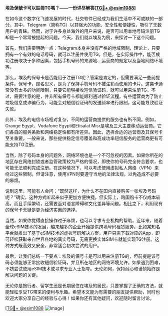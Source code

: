 **埃及保號卡可以註冊TG嗎？——一份详尽解答[[TG💪+ @esim1088](https://t.me/s/esim1088)]**

在如今这个数字化飞速发展的时代，社交软件已经成为我们生活中不可或缺的一部分。其中，Telegram（简称TG）以其强大的功能、安全性和便捷性，吸引了无数用户的青睐。然而，对于许多身处海外的用户来说，是否可以用本地号码注册TG却是一个常常被提起的问题。今天，我们就以埃及为例，来探讨一下这个问题。

首先，我们需要明确一点：Telegram本身并没有严格的地域限制，理论上，只要拥有一个有效的电话号码，就可以注册并使用TG。但是，在实际操作中，能否成功注册取决于多种因素，包括手机号码的来源地、运营商的规定以及当地网络环境等。

那么，埃及的保号卡是否能用于注册TG呢？答案是肯定的，但需要满足一些前提条件。保号卡，顾名思义，是为了保持手机号码不被注销而使用的卡片。这类卡通常没有太多的功能限制，只要它能够接收短信验证码，就可以用来注册TG。不过，需要注意的是，并非所有保号卡都能顺利通过验证流程。有些运营商为了防止垃圾信息或诈骗行为，可能会对短信验证码的发送频率进行限制，这可能导致验证失败。

此外，埃及的电信市场相对复杂，不同的运营商提供的服务也有所不同。例如，Orange Egypt、Vodafone Egypt和Etisalat Misr是埃及三大主要移动运营商。它们各自的服务条款和网络稳定性都有所差异。因此，选择合适的运营商及其保号卡至关重要。一般来说，那些提供稳定信号覆盖和高成功率短信服务的运营商更有可能支持TG注册。

当然，除了号码本身的问题外，网络环境也是一个不可忽视的因素。如果你所在的地区存在网络封锁或者监管政策较为严格的情况，即使你的号码完全符合要求，也可能无法顺利完成注册。在这种情况下，可以考虑使用虚拟私人网络（VPN）来绕过这些限制。但请注意，使用VPN时要遵守当地的法律法规，以免造成不必要的麻烦。

说到这里，可能有人会问：“既然这样，为什么不在国内直接购买一张埃及号码呢？”确实，这种方式听起来似乎更加方便快捷。但实际上，跨国购卡不仅成本较高，而且手续繁琐，还需要面对语言障碍和文化差异等问题。相比之下，利用现有的保号卡无疑是更为经济实惠的选择。

当然，如果你觉得直接操作过于麻烦，也可以寻求专业机构的帮助。近年来，随着全球eSIM技术的发展，越来越多的企业开始提供跨境号码租赁服务。比如某知名平台就推出了基于eSIM技术的虚拟号码解决方案，用户只需下载对应的App，即可轻松获取来自世界各地的真实号码，无需更换实体SIM卡就能实现TG注册。这种方式既高效又安全，非常适合初次尝试的用户。

最后，让我们总结一下要点：埃及的保号卡是可以用来注册TG的，但前提是该号码必须能够正常接收短信验证码，并且所在地区的网络环境允许。如果遇到困难，不妨尝试使用eSIM技术或寻求专业人士指导。无论如何，保持耐心和谨慎始终是解决问题的关键。

无论你是旅行者、留学生还是长期居住在埃及的居民，只要掌握了正确的方法，就能轻松享受TG带来的便利与乐趣。希望本文能为有需要的朋友提供帮助，同时也欢迎大家分享自己的经验与心得！如果你还有其他疑问，欢迎随时留言讨论。

[[TG💪+ @esim1088](https://t.me/s/esim1088) ![Image](https://i.postimg.cc/4NQfJmqS/Snipaste-2025-05-13-00-14-12.png)]